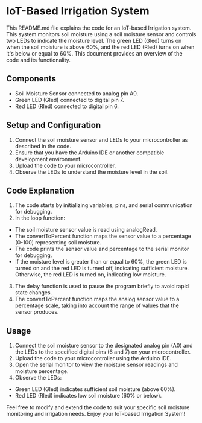 # IoT-Based Irrigation System
This README.md file explains the code for an IoT-based Irrigation system. This system monitors soil moisture using a soil moisture sensor and controls two LEDs to indicate the moisture level. The green LED (Gled) turns on when the soil moisture is above 60%, and the red LED (Rled) turns on when it's below or equal to 60%. This document provides an overview of the code and its functionality.

## Components
- Soil Moisture Sensor connected to analog pin A0.
- Green LED (Gled) connected to digital pin 7.
- Red LED (Rled) connected to digital pin 6.

## Setup and Configuration
1. Connect the soil moisture sensor and LEDs to your microcontroller as described in the code.
2. Ensure that you have the Arduino IDE or another compatible development environment.
3. Upload the code to your microcontroller.
4. Observe the LEDs to understand the moisture level in the soil.

## Code Explanation
1. The code starts by initializing variables, pins, and serial communication for debugging.
2. In the loop function:
- The soil moisture sensor value is read using analogRead.
- The convertToPercent function maps the sensor value to a percentage (0-100) representing soil moisture.
- The code prints the sensor value and percentage to the serial monitor for debugging.
- If the moisture level is greater than or equal to 60%, the green LED is turned on and the red LED is turned off, indicating sufficient moisture. Otherwise, the red LED is turned on, indicating low moisture.
3. The delay function is used to pause the program briefly to avoid rapid state changes.
4. The convertToPercent function maps the analog sensor value to a percentage scale, taking into account the range of values that the sensor produces.

## Usage
1. Connect the soil moisture sensor to the designated analog pin (A0) and the LEDs to the specified digital pins (6 and 7) on your microcontroller.
2. Upload the code to your microcontroller using the Arduino IDE.
3. Open the serial monitor to view the moisture sensor readings and moisture percentage.
4. Observe the LEDs:
- Green LED (Gled) indicates sufficient soil moisture (above 60%).
- Red LED (Rled) indicates low soil moisture (60% or below).

Feel free to modify and extend the code to suit your specific soil moisture monitoring and irrigation needs. Enjoy your IoT-based Irrigation System!
